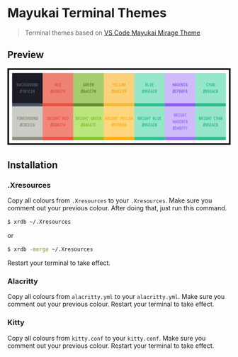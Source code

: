 # Mayukai Terminal Themes

> Terminal themes based on [VS Code Mayukai Mirage Theme](https://github.com/GulajavaMinistudio/Mayukai-Theme)


## Preview

![preview](./preview.png)


## Installation

### .Xresources
Copy all colours from `.Xresources` to your `.Xresources`. Make sure you comment out your previous colour.
After doing that, just run this command.

```bash
$ xrdb ~/.Xresources
```

or

```bash
$ xrdb -merge ~/.Xresources
```

Restart your terminal to take effect.


### Alacritty
Copy all colours from `alacritty.yml` to your `alacritty.yml`. Make sure you comment out your previous colour.
Restart your terminal to take effect.


### Kitty
Copy all colours from `kitty.conf` to your `kitty.conf`. Make sure you comment out your previous colour.
Restart your terminal to take effect.
